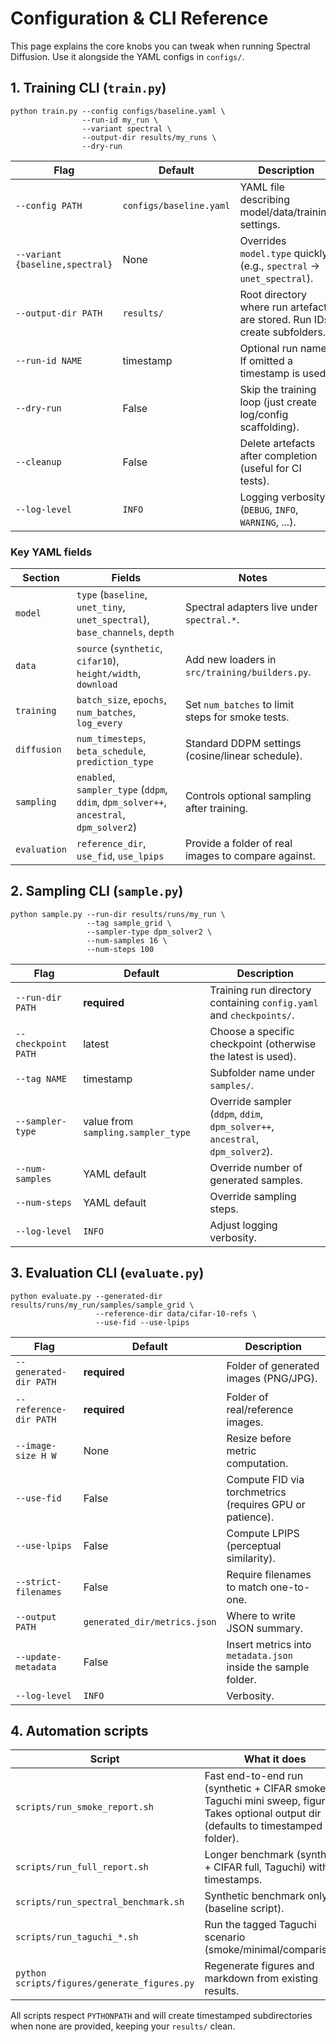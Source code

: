 # Configuration & CLI Reference

This page explains the core knobs you can tweak when running Spectral Diffusion. Use it alongside the YAML configs in `configs/`.

## 1. Training CLI (`train.py`)
```
python train.py --config configs/baseline.yaml \
                --run-id my_run \
                --variant spectral \
                --output-dir results/my_runs \
                --dry-run
```
| Flag | Default | Description |
|------|---------|-------------|
| `--config PATH` | `configs/baseline.yaml` | YAML file describing model/data/training settings. |
| `--variant {baseline,spectral}` | None | Overrides `model.type` quickly (e.g., `spectral` → `unet_spectral`). |
| `--output-dir PATH` | `results/` | Root directory where run artefacts are stored. Run IDs create subfolders. |
| `--run-id NAME` | timestamp | Optional run name. If omitted a timestamp is used. |
| `--dry-run` | False | Skip the training loop (just create log/config scaffolding). |
| `--cleanup` | False | Delete artefacts after completion (useful for CI tests). |
| `--log-level` | `INFO` | Logging verbosity (`DEBUG`, `INFO`, `WARNING`, ...). |

### Key YAML fields
| Section | Fields | Notes |
|---------|--------|-------|
| `model` | `type` (`baseline`, `unet_tiny`, `unet_spectral`), `base_channels`, `depth` | Spectral adapters live under `spectral.*`. |
| `data` | `source` (`synthetic`, `cifar10`), `height/width`, `download` | Add new loaders in `src/training/builders.py`. |
| `training` | `batch_size`, `epochs`, `num_batches`, `log_every` | Set `num_batches` to limit steps for smoke tests. |
| `diffusion` | `num_timesteps`, `beta_schedule`, `prediction_type` | Standard DDPM settings (cosine/linear schedule). |
| `sampling` | `enabled`, `sampler_type` (`ddpm`, `ddim`, `dpm_solver++`, `ancestral`, `dpm_solver2`) | Controls optional sampling after training. |
| `evaluation` | `reference_dir`, `use_fid`, `use_lpips` | Provide a folder of real images to compare against. |

## 2. Sampling CLI (`sample.py`)
```
python sample.py --run-dir results/runs/my_run \
                 --tag sample_grid \
                 --sampler-type dpm_solver2 \
                 --num-samples 16 \
                 --num-steps 100
```
| Flag | Default | Description |
|------|---------|-------------|
| `--run-dir PATH` | **required** | Training run directory containing `config.yaml` and `checkpoints/`. |
| `--checkpoint PATH` | latest | Choose a specific checkpoint (otherwise the latest is used). |
| `--tag NAME` | timestamp | Subfolder name under `samples/`. |
| `--sampler-type` | value from `sampling.sampler_type` | Override sampler (`ddpm`, `ddim`, `dpm_solver++`, `ancestral`, `dpm_solver2`). |
| `--num-samples` | YAML default | Override number of generated samples. |
| `--num-steps` | YAML default | Override sampling steps. |
| `--log-level` | `INFO` | Adjust logging verbosity. |

## 3. Evaluation CLI (`evaluate.py`)
```
python evaluate.py --generated-dir results/runs/my_run/samples/sample_grid \
                   --reference-dir data/cifar-10-refs \
                   --use-fid --use-lpips
```
| Flag | Default | Description |
|------|---------|-------------|
| `--generated-dir PATH` | **required** | Folder of generated images (PNG/JPG). |
| `--reference-dir PATH` | **required** | Folder of real/reference images. |
| `--image-size H W` | None | Resize before metric computation. |
| `--use-fid` | False | Compute FID via torchmetrics (requires GPU or patience). |
| `--use-lpips` | False | Compute LPIPS (perceptual similarity). |
| `--strict-filenames` | False | Require filenames to match one-to-one. |
| `--output PATH` | `generated_dir/metrics.json` | Where to write JSON summary. |
| `--update-metadata` | False | Insert metrics into `metadata.json` inside the sample folder. |
| `--log-level` | `INFO` | Verbosity. |

## 4. Automation scripts
| Script | What it does |
|--------|--------------|
| `scripts/run_smoke_report.sh` | Fast end-to-end run (synthetic + CIFAR smoke, Taguchi mini sweep, figures). Takes optional output dir (defaults to timestamped folder). |
| `scripts/run_full_report.sh` | Longer benchmark (synthetic + CIFAR full, Taguchi) with timestamps. |
| `scripts/run_spectral_benchmark.sh` | Synthetic benchmark only (baseline script). |
| `scripts/run_taguchi_*.sh` | Run the tagged Taguchi scenario (smoke/minimal/comparison). |
| `python scripts/figures/generate_figures.py` | Regenerate figures and markdown from existing results. |

All scripts respect `PYTHONPATH` and will create timestamped subdirectories when none are provided, keeping your `results/` clean.
